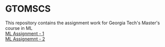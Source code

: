 # GTOMSCS
This repository contains the assignment work for Georgia Tech's Master's course in ML <br>
[ML Assignment - 1](https://github.com/nvivek208/GTOMSCS/blob/main/Credit_Card_Classification.ipynb) <br>
[ML Assignemnt - 2](https://github.com/nvivek208/GTOMSCS/tree/main/Assignment%202) <br>

